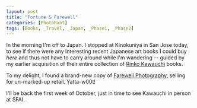 ```yaml
---
layout: post
title: "Fortune & Farewell"
categories: [PhotoRant]
tags: [Books, _Travel, _Japan, _Phase1, _Phase2]
---
```

In the morning I'm off to Japan. I stopped at Kinokuniya in San Jose today, to see if there were any interesting recent Japanese art books I could buy <i>here</i> and thus not have to carry around while I'm wandering -- guided by my earlier acquisition of their entire collection of <a href="http://www.abebooks.com/servlet/SearchResults?an=kawauchi&sts=t&tn=cui+cui&x=0&y=0">Rinko Kawauchi</a> books.

To my delight, I found a brand-new copy of <a href="http://www.abebooks.com/servlet/SearchResults?sts=t&tn=farewell+photography&x=0&y=0">Farewell Photography,</a> selling for un-marked-up retail. Yatta-w00t!

I'll be back the first week of October, just in time to see Kawauchi in person at SFAI.
